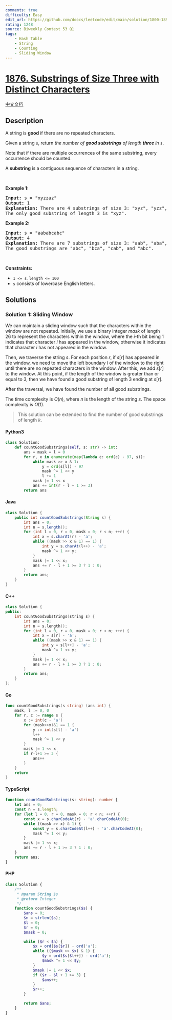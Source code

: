 ```yaml
---
comments: true
difficulty: Easy
edit_url: https://github.com/doocs/leetcode/edit/main/solution/1800-1899/1876.Substrings%20of%20Size%20Three%20with%20Distinct%20Characters/README_EN.md
rating: 1248
source: Biweekly Contest 53 Q1
tags:
    - Hash Table
    - String
    - Counting
    - Sliding Window
---
```


<!-- problem:start -->

# [1876. Substrings of Size Three with Distinct Characters](https://leetcode.com/problems/substrings-of-size-three-with-distinct-characters)

[中文文档](/solution/1800-1899/1876.Substrings%20of%20Size%20Three%20with%20Distinct%20Characters/README.md)

## Description

<!-- description:start -->

<p>A string is <strong>good</strong> if there are no repeated characters.</p>

<p>Given a string <code>s</code>​​​​​, return <em>the number of <strong>good substrings</strong> of length <strong>three </strong>in </em><code>s</code>​​​​​​.</p>

<p>Note that if there are multiple occurrences of the same substring, every occurrence should be counted.</p>

<p>A <strong>substring</strong> is a contiguous sequence of characters in a string.</p>

<p>&nbsp;</p>
<p><strong class="example">Example 1:</strong></p>

<pre>
<strong>Input:</strong> s = &quot;xyzzaz&quot;
<strong>Output:</strong> 1
<strong>Explanation:</strong> There are 4 substrings of size 3: &quot;xyz&quot;, &quot;yzz&quot;, &quot;zza&quot;, and &quot;zaz&quot;.
The only good substring of length 3 is &quot;xyz&quot;.
</pre>

<p><strong class="example">Example 2:</strong></p>

<pre>
<strong>Input:</strong> s = &quot;aababcabc&quot;
<strong>Output:</strong> 4
<strong>Explanation:</strong> There are 7 substrings of size 3: &quot;aab&quot;, &quot;aba&quot;, &quot;bab&quot;, &quot;abc&quot;, &quot;bca&quot;, &quot;cab&quot;, and &quot;abc&quot;.
The good substrings are &quot;abc&quot;, &quot;bca&quot;, &quot;cab&quot;, and &quot;abc&quot;.
</pre>

<p>&nbsp;</p>
<p><strong>Constraints:</strong></p>

<ul>
	<li><code>1 &lt;= s.length &lt;= 100</code></li>
	<li><code>s</code>​​​​​​ consists of lowercase English letters.</li>
</ul>

<!-- description:end -->

## Solutions

<!-- solution:start -->

### Solution 1: Sliding Window

We can maintain a sliding window such that the characters within the window are not repeated. Initially, we use a binary integer $\textit{mask}$ of length $26$ to represent the characters within the window, where the $i$-th bit being $1$ indicates that character $i$ has appeared in the window, otherwise it indicates that character $i$ has not appeared in the window.

Then, we traverse the string $s$. For each position $r$, if $\textit{s}[r]$ has appeared in the window, we need to move the left boundary $l$ of the window to the right until there are no repeated characters in the window. After this, we add $\textit{s}[r]$ to the window. At this point, if the length of the window is greater than or equal to $3$, then we have found a good substring of length $3$ ending at $\textit{s}[r]$.

After the traversal, we have found the number of all good substrings.

The time complexity is $O(n)$, where $n$ is the length of the string $s$. The space complexity is $O(1)$.

> This solution can be extended to find the number of good substrings of length $k$.

<!-- tabs:start -->

#### Python3

```python
class Solution:
    def countGoodSubstrings(self, s: str) -> int:
        ans = mask = l = 0
        for r, x in enumerate(map(lambda c: ord(c) - 97, s)):
            while mask >> x & 1:
                y = ord(s[l]) - 97
                mask ^= 1 << y
                l += 1
            mask |= 1 << x
            ans += int(r - l + 1 >= 3)
        return ans
```

#### Java

```java
class Solution {
    public int countGoodSubstrings(String s) {
        int ans = 0;
        int n = s.length();
        for (int l = 0, r = 0, mask = 0; r < n; ++r) {
            int x = s.charAt(r) - 'a';
            while ((mask >> x & 1) == 1) {
                int y = s.charAt(l++) - 'a';
                mask ^= 1 << y;
            }
            mask |= 1 << x;
            ans += r - l + 1 >= 3 ? 1 : 0;
        }
        return ans;
    }
}
```

#### C++

```cpp
class Solution {
public:
    int countGoodSubstrings(string s) {
        int ans = 0;
        int n = s.length();
        for (int l = 0, r = 0, mask = 0; r < n; ++r) {
            int x = s[r] - 'a';
            while ((mask >> x & 1) == 1) {
                int y = s[l++] - 'a';
                mask ^= 1 << y;
            }
            mask |= 1 << x;
            ans += r - l + 1 >= 3 ? 1 : 0;
        }
        return ans;
    }
};
```

#### Go

```go
func countGoodSubstrings(s string) (ans int) {
	mask, l := 0, 0
	for r, c := range s {
		x := int(c - 'a')
		for (mask>>x)&1 == 1 {
			y := int(s[l] - 'a')
			l++
			mask ^= 1 << y
		}
		mask |= 1 << x
		if r-l+1 >= 3 {
			ans++
		}
	}
	return
}
```

#### TypeScript

```ts
function countGoodSubstrings(s: string): number {
    let ans = 0;
    const n = s.length;
    for (let l = 0, r = 0, mask = 0; r < n; ++r) {
        const x = s.charCodeAt(r) - 'a'.charCodeAt(0);
        while ((mask >> x) & 1) {
            const y = s.charCodeAt(l++) - 'a'.charCodeAt(0);
            mask ^= 1 << y;
        }
        mask |= 1 << x;
        ans += r - l + 1 >= 3 ? 1 : 0;
    }
    return ans;
}
```

#### PHP

```php
class Solution {
    /**
     * @param String $s
     * @return Integer
     */
    function countGoodSubstrings($s) {
        $ans = 0;
        $n = strlen($s);
        $l = 0;
        $r = 0;
        $mask = 0;

        while ($r < $n) {
            $x = ord($s[$r]) - ord('a');
            while (($mask >> $x) & 1) {
                $y = ord($s[$l++]) - ord('a');
                $mask ^= 1 << $y;
            }
            $mask |= 1 << $x;
            if ($r - $l + 1 >= 3) {
                $ans++;
            }
            $r++;
        }

        return $ans;
    }
}
```

<!-- tabs:end -->

<!-- solution:end -->

<!-- problem:end -->

